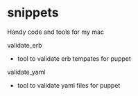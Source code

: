 # snippets
Handy code and tools for my mac

validate_erb
- tool to validate erb tempates for puppet

validate_yaml
- tool to validate yaml files for puppet
